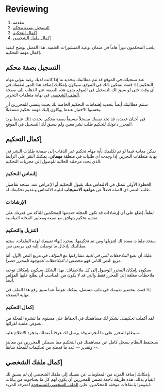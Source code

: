 ﻿# Reviewing

1. مقدمة
2. [التسجيل بصفة محكم](reviewing.md#sign-up)
3. [إكمال التحكيم](reviewing.md#complete-review)
4. [إكمال ملفك الشخصي](reviewing.md#complete-user-profile)

يلعب المحكمون دوراً هاماً في ضمان نوعية المنشورات العلمية. هذا الفصل يوضح كيفية إكمال مهمة التحكيم.

## <a name="sign-up"></a>التسجيل بصفة محكم

عند تسجيلك في الموقع قد تتم مطالبتك بتحديد ما إذا كانت لديك رغبة بتولي مهام التحكيم. إذا قمت بتمكين ذلك في الموقع، سيكون بإمكانك إضافة هذا الدور لنفسك في أي وقت حتى لو سبق لك التسجيل في الموقع بدون هذه الصفة، عبر الذهاب إلى صفحة [الملف الشخصي](user-profile.md) في نهاية متعلقات التحرير.

ستتم مطالبتك أيضاً بتحديد إهتمامات التحكيم الخاصة بك بحيث يتسنى للمحررين أن يحسنوا الاختيار عندما يوكلون إليك مهمة تحكيم مستقبلاً.

في أحيان عديدة، قد تجد نفسك مسجلاً مسبقاً بصفة محكم. يحدث ذلك عندما يريد المحرر دعوتك لتحكيم طلب نشر معين ولم يسبق لك التسجيل في الموقع.

## <a name="complete-review"></a>إكمال التحكيم

يمكن معاينة فيما لو تم تكليفك بأية مهام تحكيم عبر الذهاب إلى صفحة [طلبات النشر](submissions.md) في نهاية متعلقات التحرير. إذا وجدت أي طلبات في منطقة **مهماتي**، يمكنك النقر على الرابط الذي يحدد مرحلته الحالية للوصول إلى مجريات التحكيم.

### <a name="complete-review-request"></a>إلتماس التحكيم

الخطوة الأولى تتمثل في الالتماس منك بقبول التحكيم أو الإعراض عنه. ستجد تفاصيل طلب النشر ذي الصلة فضلاً عن **مواعيد الاستيجاب** لتلبية الالتماس وتقديم تحكيمك له.

### <a name="complete-review-guidelines"></a>الإرشادات

لطفاً، إطلع على أي إرشادات قد تكون المجلة حددتتها للمحكمين للتأكد من قدرتك على تقديم تحكيم يتوافق مع صيغة ومعايير المجلة القياسية.

### <a name="complete-review-review"></a>التنزيل والتحكيم

ستجد ملفات معدة لك لتنزيلها ومن ثم تحكيمها. بمجرد إنهاء تقييمك لهذه الملفات، ستتم مطالبتك بإدخال ما توصلت إليه في مربعي نص.

عليك أن تضع *الملاحظات التي في النية مشاركتها مع المؤلف* في مربع النص الأول. أما مربع النص الثاني فهو مخصص لـ *الملاحظات الموجهة للمحرر حصراً*.

سيكون بإمكان المحرر الوصول إلى كل ملاحظاتك. بهذا الشكل سيكون بإمكانك توجيه ملاحظات مغلقة إلى المحرر فقط والتي قد لا يكون من المناسب أن يطلع عليها المؤلف أيضاً.

إذا قمت بتحضير تقييمك في ملف مستقل، يمكنك عوضاً عما سبق رفع هذا الملف في نهاية الصفحة.

### <a name="complete-review-completion"></a>إكمال التحكيم

لقد أكملت تحكيمك. نشكر لك مساهمتك في الحفاظ على مستوى ما تنشره المجلة من نصوص علمية لقرائها.

سيطلع المحرر على ما أنجزته وقد يرسل لك عرفاناً بعملك بمجرد الاطلاع عليه.

سيحتفظ النظام بسجل كامل عن مساهمتك في التحكيم مما سيمكن المحررين من معاينة -- وتقدير -- عدد ما قدمته من تحكيمات للمجلة سابقاً.

## <a name="complete-user-profile"></a>إكمال ملفك الشخصي

بإمكانك إضافة المزيد من المعلومات عن نفسك إلى ملفك الشخصي إن لم يسبق لك القيام بذلك. هذه طريقة ناجعة تضمن للمحررين أن يكون لهم كل ما يحتاجونه من بيانات ليقوموا بانتقاءات موفقة للمحكمين. عاين [الملف الشخصي للمستخدم](user-profile.md) لمعرفة المزيد.
